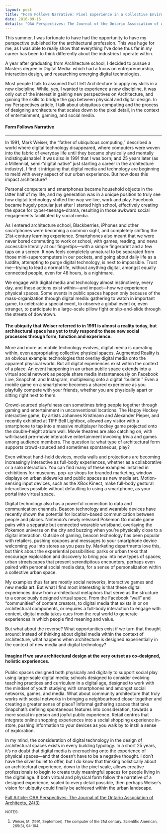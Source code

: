 ```yaml
---
layout: post
title: "Form Follows Narrative: Pixel Experience in a Collective Environment"
date: 2016-09-16
details: "OAA Perspectives: The Journal of the Ontario Association of Architects, 24(3)"
---
```


This summer, I was fortunate to have had the opportunity to have my perspective published for the architectural profession. This was huge for me, as I was able to really show that everything I've done thus far in my career has been to think differently about the industries I operate within. 

A year after graduating from Architecture school, I decided to pursue a Masters degree in Digital Media: which had a focus on entrepreneurship, interaction design, and researching emerging digital technologies. 

Most people I talk to assumed that I left Architecture to apply my skills in a new discipline. While, yes, I wanted to experience a new discipline, it was only out of the interest in gaining new perspectives on Architecture, and gaining the skills to bridge the gap between physical and digital design. In my Perspectives article, I talk about ubiquitous computing and the process of designing architecture that scales down to the pixel detail, in the context of entertainment, gaming, and social media. 

<h4 class="article-subheading">Form Follows Narrative</h4>
<hr class="xs-thick-hr" align="left">

In 1991, Mark Weiser, the “father of ubiquitous computing,” described a world where digital technology disappeared, where computers were woven into the fabric of everyday life until they became physically and mentally indistinguishable1 It was also in 1991 that I was born; and 25 years later (as a Millennial, semi-“digital native” just starting a career in the architecture industry), I find it intriguing that digital media and technology are beginning to meld with every aspect of our urban experience. But how does this impact architecture?

Personal computers and smartphones became household objects in the latter half of my life, and my generation was in a unique position to truly see how digital technology shifted the way we live, work and play. Facebook became hugely popular just after I started high school, effectively creating the space for cyber-teenage-drama, resulting in those awkward social engagements facilitated by social media.

As I entered architecture school, Blackberries, iPhones and other smartphones were becoming a common sight, and completely shifting the 21st-century learning experience. Smartphones also meant that we were never bored commuting to work or school, with games, reading, and news accessible literally at our fingertips—with a simple fingerprint and a few taps on a screen. It now feels completely unnatural to be separated from those mini-supercomputers in our pockets, and going about daily life as a luddite, attempting to purge digital technology, is next to impossible. Trust me—trying to lead a normal life, without anything digital, amongst equally connected people, even for 48 hours, is a nightmare. 

We engage with digital media and technology almost instinctively, every day, and these actions exist within—and impact—how we experience physical spaces. Some events in public spaces happen only because of the mass-organization through digital media: gathering to watch in important game, to celebrate a special event, to observe a global event or, even stranger, to participate in a large-scale pillow fight or slip-and-slide through the streets of downtown.

<h4 class="article-subheading">The ubiquity that Weiser referred to in 1991 is almost a reality today, but architectural space has yet to truly respond to these new social processes through form, function and experience.</h4>

More and more as mobile technology evolves, digital media is operating within, even appropriating collective physical spaces. Augmented Reality is an obvious example: technologies that overlay digital media onto the apparent physical world. But all digital experiences exist within the context of a place. An event happening in an urban public space extends into a virtual social network as people share media instantaneously on Facebook Live, Snapchat, and Instagram, multiplexing onto a digital “bulletin.” Even a mobile game on a smartphone becomes a shared experience as you playfully compete with your friends, whether you are physically apart or sitting right next to them.

Crowd-sourced playfulness can sometimes bring people together through gaming and entertainment in unconventional locations. The Happy Hockey interactive game, by artists Johannes Kristmann and Alexander Pieper, and recently exhibited at TIFF Bell Lightbox, allowed any visitor with a smartphone to tap into a massive multiplayer hockey game projected onto the double-height atrium wall. Movie theatres are also catching on, with wifi-based pre-movie interactive entertainment involving trivia and games among audience members. The question is: what type of architectural form supports crowd-sourced and sometimes spontaneous, play?

Even without hand-held devices, media walls and projections are becoming increasingly interactive as full-body experiences, whether as a collaborative or a solo interaction. You can find many of these examples installed in exhibitions for museums, pop-up shops for branded marketing, window displays on urban sidewalks and public spaces as new media art. Motion-sensing input devices, such as the XBox Kinect, make full-body gestural interactives possible without defaulting to using a smartphone, as your portal into virtual space.

Digital technology also has a powerful connection to data and communication channels. Beacon technology and wearable devices have recently shown the potential for location-based communication between people and places. Nintendo’s newly released Pokemon Go mobile game pairs with a separate but connected wearable wristband, overlaying the Pokemon universe on the city and buzzing when you’re physically close to a digital interaction. Outside of gaming, beacon technology has been popular with retailers, pushing coupons and messages to your smartphone device welcoming you into stores as you pass by. Marketing departments love this, but think about the experiential possibilities: parks or urban treks that encourage exploration and discovery to bring you into new types of spaces; urban streetscapes that present serendipitous encounters, perhaps even paired with personal social media data, for a sense of personalization within a collective urban space.

My examples thus far are mostly social networks, interactive games and new media art. But what I find most interesting is that these digital experiences draw from architectural metaphors that serve as the structure to a consciously designed virtual space. From the Facebook “wall” and “communities” of content creators, to digital media that exists in or on architectural components, or requires a full-body interaction to engage with content, digital media takes cues from the real world to generate experiences in which people find meaning and value. 

But what about the reverse? What opportunities exist if we turn that thought around: instead of thinking about digital media within the context of architecture, what happens when architecture is designed experientially in the context of new media and digital technology?

<h4 class="article-subheading">Imagine if we saw architectural design at the very outset as co-designed, holistic experiences. </h4>

Public spaces designed both physically and digitally to support social play using large-scale digital media; schools designed to consider evolving teaching practices and curriculum in a digital age, designed to work with the mindset of youth studying with smartphones and amongst social networks, games, and media. What about community architecture that truly works with social networks in bringing a neighbourhood closer together and creating a greater sense of place? Informal gathering spaces that take Snapchat’s defining spontaneous features into consideration, towards a more social in-person and joyful public experience. Retail centres that integrate online shopping experiences into a social shopping experience in-store, pushing information to your devices as you walk by to instil a sense of exploration.

In my mind, the consideration of digital technology in the design of architectural spaces exists in every building typology. In a short 25 years, it’s no doubt that digital media is encroaching onto the experience of physical spaces—and that doesn’t have to be a negative thought. I don’t have the silver bullet to offer, but I do know that thinking holistically about an architectural experience, down to the pixel scale, allows creative professionals to begin to create truly meaningful spaces for people living in the digital age. If both virtual and physical form follow the narrative of a designed experience, scaled to every detail possible, then perhaps Weiser’s vision for ubiquity could finally be achieved within the urban landscape.

<a href="http://bit.ly/jkwan-perspectives" target="_blank">Full Article: OAA Perspectives: The Journal of the Ontario Association of Architects, 24(3)</a>

<small> NOTES:<br>
1.	Weiser, M. (1991, September). The computer of the 21st century. Scientific American, 265(3), 94-104.</small>
